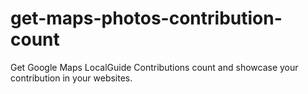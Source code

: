 # get-maps-photos-contribution-count
Get Google Maps LocalGuide Contributions count and showcase your contribution in your websites.